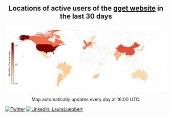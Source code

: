 <h2 align="center">Locations of active users of the <a href="pachterlab.github.io/gget">gget website</a> in the last 30 days</h2>

![alt text](https://github.com/lauraluebbert/lauraluebbert/raw/main/gget_user_map.png)

<p align="center">
Map automatically updates every day at 16:00 UTC.<br>
</p>

[![Twitter](https://img.shields.io/twitter/url/https/twitter.com/neuroluebbert.svg?style=social&label=NeuroLuebbert)](https://twitter.com/neuroluebbert)
[![Linkedin: LauraLuebbert](https://img.shields.io/badge/-LauraLuebbert-blue?style=round-square&logo=Linkedin&logoColor=white&link=https://www.linkedin.com/in/LauraLuebbert/)](https://www.linkedin.com/in/LauraLuebbert/)  

<!--
**lauraluebbert/lauraluebbert** is a ✨ _special_ ✨ repository because its `README.md` (this file) appears on your GitHub profile.

Here are some ideas to get you started:

- 🔭 I’m currently working on ...
- 🌱 I’m currently learning ...
- 👯 I’m looking to collaborate on ...
- 🤔 I’m looking for help with ...
- 💬 Ask me about ...
- 📫 How to reach me: ...
- 😄 Pronouns: ...
- ⚡ Fun fact: ...
-->
